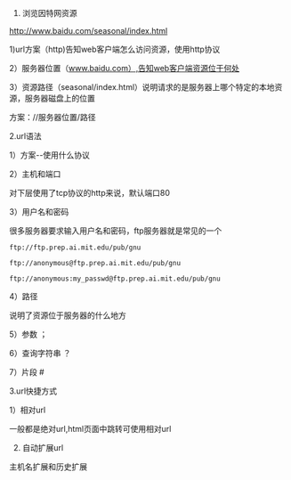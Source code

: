 
1. 浏览因特网资源

http://www.baidu.com/seasonal/index.html

1)url方案（http)告知web客户端怎么访问资源，使用http协议

2）服务器位置（www.baidu.com）,告知web客户端资源位于何处

3）资源路径（seasonal/index.html）说明请求的是服务器上哪个特定的本地资源，服务器磁盘上的位置

方案：//服务器位置/路径

2.url语法

1）方案--使用什么协议

2）主机和端口

对下层使用了tcp协议的http来说，默认端口80

3）用户名和密码

很多服务器要求输入用户名和密码，ftp服务器就是常见的一个

```
ftp://ftp.prep.ai.mit.edu/pub/gnu

ftp://anonymous@ftp.prep.ai.mit.edu/pub/gnu

ftp://anonymous:my_passwd@ftp.prep.ai.mit.edu/pub/gnu
```


4）路径

说明了资源位于服务器的什么地方

5）参数 ；

6）查询字符串 ？

7）片段 #

3.url快捷方式

1）相对url

一般都是绝对url,html页面中跳转可使用相对url

2) 自动扩展url
 
 主机名扩展和历史扩展
